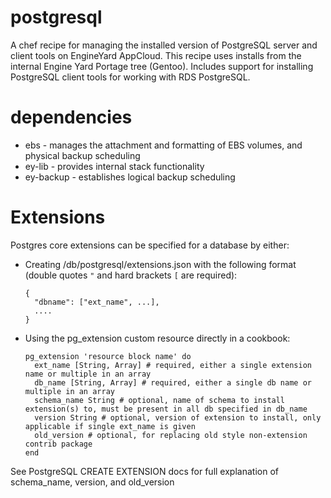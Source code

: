 postgresql
========

A chef recipe for managing the installed version of PostgreSQL server and client tools on EngineYard AppCloud. This recipe uses installs from the internal Engine Yard Portage tree (Gentoo). Includes support for installing PostgreSQL client tools for working with RDS PostgreSQL.

dependencies
============

- ebs - manages the attachment and formatting of EBS volumes, and physical backup scheduling
- ey-lib - provides internal stack functionality
- ey-backup - establishes logical backup scheduling

Extensions
==========

Postgres core extensions can be specified for a database by either:

- Creating /db/postgresql/extensions.json with the following format (double quotes `"` and hard brackets `[` are required):

    ```
    {
      "dbname": ["ext_name", ...],
      ....
    }
    ```
    
- Using the pg_extension custom resource directly in a cookbook:

    ```
    pg_extension 'resource block name' do
      ext_name [String, Array] # required, either a single extension name or multiple in an array
      db_name [String, Array] # required, either a single db name or multiple in an array
      schema_name String # optional, name of schema to install extension(s) to, must be present in all db specified in db_name
      version String # optional, version of extension to install, only applicable if single ext_name is given
      old_version # optional, for replacing old style non-extension contrib package
    end
    ```
    
See PostgreSQL CREATE EXTENSION docs for full explanation of schema_name, version, and old_version
